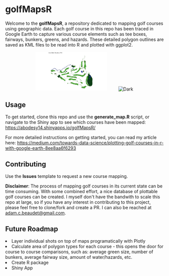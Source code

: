 # golfMapsR

Welcome to the <strong>golfMapsR</strong>, a repository dedicated to mapping golf courses using geographic data. Each golf course in this repo has been traced in Google Earth to capture various course elements such as tee boxes, fairways, bunkers, greens, and hazards. These detailed polygon outlines are saved as KML files to be read into R and plotted with ggplot2. 

<p align="center">
  <img alt="Light" src="images/maps/erin_hills.png" width="45%">
&nbsp; &nbsp; &nbsp; &nbsp;
  <img alt="Dark" src="https://github.com/abodesy14/golfMapsR/assets/46985185/424b8c59-1971-474d-9a33-3f5feb176203" width="45%">
</p>


## Usage
To get started, clone this repo and use the <strong>generate_map.R</strong> script, or navigate to the Shiny app to see which courses have been mapped: https://abodesy14.shinyapps.io/golfMapsR/ 

For more detailed instructions on getting started, you can read my article here: https://medium.com/towards-data-science/plotting-golf-courses-in-r-with-google-earth-8ee8aa6f6293

## Contributing
Use the <strong>Issues</strong> template to request a new course mapping. 

<strong>Disclaimer</strong>: The process of mapping golf courses in its current state can be time consuming. With some combined effort, a nice database of plottable golf courses can be created. I myself don't have the bandwith to scale this repo at large, so if you have any interest in contributing to this project, please feel free to clone/fork and create a PR. I can also be reached at adam.c.beaudet@gmail.com.

## Future Roadmap
<li>Layer individual shots on top of maps programatically with Plotly</li>
<li>Calculate area of polygon types for each course - this opens the door for course to course comparisons, such as: average green size, number of bunkers, average fairway size, amount of water/hazards, etc.</li>
<li>Create R package</li>
<li>Shiny App</li>

